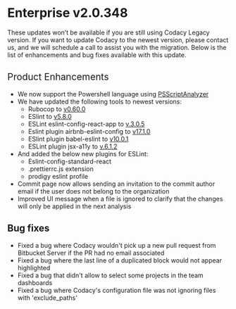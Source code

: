 # Enterprise v2.0.348

These updates won’t be available if you are still using Codacy Legacy
version. If you want to update Codacy to the newest version, please
contact us,
and we will schedule a call to assist you with the migration. Below is
the list of enhancements and bug fixes available with this update.

## <span style="font-weight: 400;">Product Enhancements</span>

-   We now support the Powershell language using
    [PSScriptAnalyzer](https://github.com/PowerShell/PSScriptAnalyzer)
-   We have updated the following tools to newest versions:
    -   <span class="s1">Rubocop to [<span
        class="s2">v0.60.0</span>](https://github.com/rubocop-hq/rubocop/blob/master/relnotes/v0.60.0.md)</span>
    -   <span class="s4">ESlint to [<span
        class="s2">v5.8.0</span>](https://eslint.org/blog/2018/10/eslint-v5.8.0-released)</span>
    -   ESLint eslint-config-react-app to
        [v.3.0.5](https://www.npmjs.com/package/eslint-config-react-app/v/3.0.5-next.c662dfb0)
    -   <span class="s4">Eslint plugin airbnb-eslint-config to [<span
        class="s2">v17.1.0</span>](https://www.npmjs.com/package/eslint-config-airbnb/v/17.1.0)</span>
    -   <span class="s4">ESlint plugin babel-eslint to [<span
        class="s2">v10.0.1</span>](https://www.npmjs.com/package/babel-eslint/v/10.0.1)</span>
    -   <span class="s4">ESLint plugin jsx-a11y to [<span
        class="s2">v.6.1.2</span>](https://www.npmjs.com/package/eslint-plugin-jsx-a11y/v/6.1.2)</span>
-   <span class="s4">And added the below new plugins for ESLint:</span>
    -   <span class="s4">Eslint-config-standard-react</span>
    -   <span class="s4">.prettierrc.js extension</span>
    -   <span class="s1">prodigy eslint profile</span>
-   Commit page now allows sending an invitation to the commit author
    email if the user does not belong to the organization
-   Improved UI message when a file is ignored to clarify that the
    changes will only be applied in the next analysis

## Bug fixes

-   <span
    sheets-value="{&quot;1&quot;:2,&quot;2&quot;:&quot;Fixed error getting pull request from Bitbucket Server if author had no email&quot;}"
    sheets-userformat="{&quot;2&quot;:513,&quot;3&quot;:{&quot;1&quot;:0},&quot;12&quot;:0}">Fixed
    a bug where Codacy wouldn't pick up a new pull request from
    Bitbucket Server if the PR had no email associated</span>
-   Fixed a bug where the last line of a duplicated block would not
    appear highlighted
-   Fixed a bug that didn't allow to select some projects in the team
    dashboards 
-   Fixed a bug where Codacy's configuration file was not ignoring files
    with 'exclude\_paths' 
